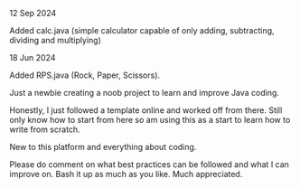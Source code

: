 12 Sep 2024

Added calc.java (simple calculator capable of only adding, subtracting, dividing and multiplying)


18 Jun 2024

Added RPS.java (Rock, Paper, Scissors).

Just a newbie creating a noob project to learn and improve Java coding.

Honestly, I just followed a template online and worked off from there. Still only know how to start from here so am using this as a start to learn how to write from scratch. 

New to this platform and everything about coding. 

Please do comment on what best practices can be followed and what I can improve on. Bash it up as much as you like. Much appreciated. 
